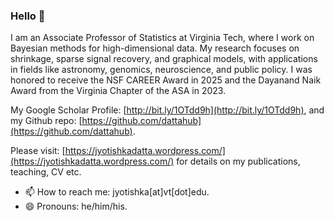 ### Hello 👋

<!--
**DattaHub/DattaHub** is a ✨ _special_ ✨ repository because its `README.md` (this file) appears on your GitHub profile.
-->


I am an Associate Professor of Statistics at Virginia Tech, where I work on Bayesian methods for high-dimensional data. My research focuses on shrinkage, sparse signal recovery, and graphical models, with applications in fields like astronomy, genomics, neuroscience, and public policy. I was honored to receive the NSF CAREER Award in 2025 and the Dayanand Naik Award from the Virginia Chapter of the ASA in 2023.

 My Google Scholar Profile: [http://bit.ly/1OTdd9h](http://bit.ly/1OTdd9h), and 
 my Github repo: [https://github.com/dattahub](https://github.com/dattahub). 
 
 Please visit: [https://jyotishkadatta.wordpress.com/](https://jyotishkadatta.wordpress.com/) for details on my publications, teaching, CV etc. 
 
- 📫 How to reach me: jyotishka[at]vt[dot]edu. 
- 😄 Pronouns: he/him/his.

<!--
- 🔭 I’m currently working on ...
- 🌱 I’m currently learning ...
- 👯 I’m looking to collaborate on ...
- 🤔 I’m looking for help with ...
- 💬 Ask me about ...
- ⚡ Fun fact:  I
-->
